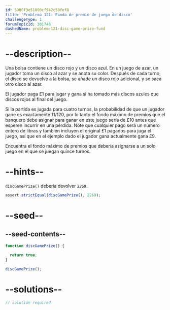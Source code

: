 ```yaml
---
id: 5900f3e51000cf542c50fef8
title: 'Problema 121: Fondo de premio de juego de disco'
challengeType: 1
forumTopicId: 301748
dashedName: problem-121-disc-game-prize-fund
---
```


# --description--

Una bolsa contiene un disco rojo y un disco azul. En un juego de azar, un jugador toma un disco al azar y se anota su color. Después de cada turno, el disco se devuelve a la bolsa, se añade un disco rojo adicional, y se saca otro disco al azar.

El jugador paga £1 para jugar y gana si ha tomado más discos azules que discos rojos al final del juego.

Si la partida es jugada para cuatro turnos, la probabilidad de que un jugador gane es exactamente 11/120, por lo tanto el fondo máximo de premios que el banquero debe asignar para ganar en este juego sería de £10 antes que esperen incurrir en una pérdida. Note que cualquier pago será un número entero de libras y también incluyen el original £1 pagados para juga el juego, así que en el ejemplo dado el jugador gana actualmente gana £9.

Encuentra el fondo máximo de premios que debería asignarse a un solo juego en el que se juegan quince turnos.

# --hints--

`discGamePrize()` debería devolver `2269`.

```js
assert.strictEqual(discGamePrize(), 2269);
```

# --seed--

## --seed-contents--

```js
function discGamePrize() {

  return true;
}

discGamePrize();
```

# --solutions--

```js
// solution required
```
